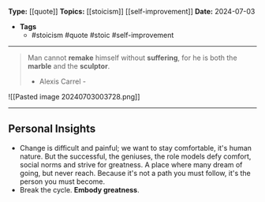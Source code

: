 **Type:** [[quote]]
**Topics:** [[stoicism]] [[self-improvement]]
**Date:** 2024-07-03  
- **Tags**
	- #stoicism #quote #stoic #self-improvement

---

> Man cannot **remake** himself without **suffering**,
> for he is both the **marble** and the **sculptor**.
> - Alexis Carrel -

![[Pasted image 20240703003728.png]]

---
## Personal Insights
- Change is difficult and painful; we want to stay comfortable, it's human nature. But the successful, the geniuses, the role models defy comfort, social norms and strive for greatness. A place where many dream of going, but never reach. Because it's not a path you must follow, it's the person you must become.
- Break the cycle. **Embody greatness**.
